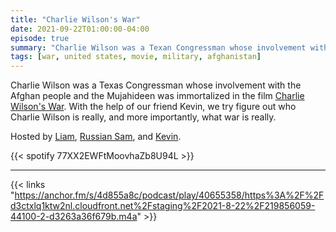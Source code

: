 ```yaml
---
title: "Charlie Wilson's War"
date: 2021-09-22T01:00:00-04:00
episode: true
summary: "Charlie Wilson was a Texan Congressman whose involvement with the Afghan people and the Mujahideen was immortalized in the film Charlie Wilson's War."
tags: [war, united states, movie, military, afghanistan]
---
```


Charlie Wilson was a Texas Congressman whose involvement with the Afghan people and the Mujahideen was immortalized in the film [Charlie Wilson's War](https://letterboxd.com/film/charlie-wilsons-war/). With the help of our friend Kevin, we try figure out who Charlie Wilson is really, and more importantly, what war is really.

Hosted by [Liam](https://twitter.com/LegoRacers2), [Russian Sam](https://twitter.com/FillerHandle12), and [Kevin](https://twitter.com/ka_levin).

{{< spotify 77XX2EWFtMoovhaZb8U94L >}}

---

{{< links "https://anchor.fm/s/4d855a8c/podcast/play/40655358/https%3A%2F%2Fd3ctxlq1ktw2nl.cloudfront.net%2Fstaging%2F2021-8-22%2F219856059-44100-2-d3263a36f679b.m4a" >}}
